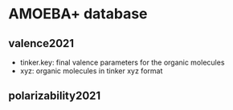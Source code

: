 # AMOEBA+ database

## valence2021
* tinker.key: final valence parameters for the organic molecules
* xyz: organic molecules in tinker xyz format

## polarizability2021


